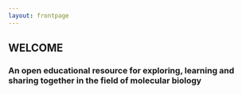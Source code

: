 ```yaml
---
layout: frontpage
---
```


## WELCOME
### An open educational resource for exploring, learning and sharing together in the field of molecular biology


